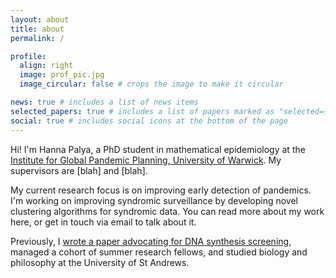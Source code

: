 ```yaml
---
layout: about
title: about
permalink: /

profile:
  align: right
  image: prof_pic.jpg
  image_circular: false # crops the image to make it circular

news: true # includes a list of news items
selected_papers: true # includes a list of papers marked as "selected={true}"
social: true # includes social icons at the bottom of the page
---
```


Hi! I'm Hanna Palya, a PhD student in mathematical epidemiology at the [Institute for Global Pandemic Planning, University of Warwick](https://warwick.ac.uk/fac/cross_fac/igpp/). My supervisors are [blah] and [blah].

My current research focus is on improving early detection of pandemics. I'm working on improving syndromic surveillance by developing novel clustering algorithms for syndromic data. You can read more about my work here, or get in touch via email to talk about it.

Previously, I [wrote a paper advocating for DNA synthesis screening](https://www.sciencepolicyjournal.org/uploads/5/4/3/4/5434385/p%C3%A1lya_delaney_jspg_21-3.pdf), managed a cohort of summer research fellows, and studied biology and philosophy at the University of St Andrews. 